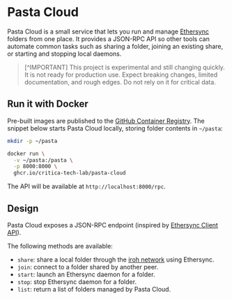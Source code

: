 # Pasta Cloud

Pasta Cloud is a small service that lets you run and manage [Ethersync](https://ethersync.github.io/) folders from one place. It provides a JSON-RPC API so other tools can automate common tasks such as sharing a folder, joining an existing share, or starting and stopping local daemons.

> [^IMPORTANT]
> This project is experimental and still changing quickly. It is not ready for production use. Expect breaking changes, limited documentation, and rough edges. Do not rely on it for critical data.

## Run it with Docker

Pre-built images are published to the [GitHub Container Registry](https://ghcr.io/critica-tech-lab/pasta-cloud). The snippet below starts Pasta Cloud locally, storing folder contents in `~/pasta`:

```bash
mkdir -p ~/pasta

docker run \
  -v ~/pasta:/pasta \
  -p 8000:8000 \
  ghcr.io/critica-tech-lab/pasta-cloud
```

The API will be available at `http://localhost:8000/rpc`.

## Design

Pasta Cloud exposes a JSON-RPC endpoint (inspired by [Ethersync Client API](https://ethersync.github.io/ethersync/editor-plugin-dev-guide.html)).

The following methods are available:

- `share`: share a local folder through the [iroh network](https://www.iroh.computer/) using Ethersync.
- `join`: connect to a folder shared by another peer.
- `start`: launch an Ethersync daemon for a folder.
- `stop`: stop Ethersync daemon for a folder.
- `list`: return a list of folders managed by Pasta Cloud.
